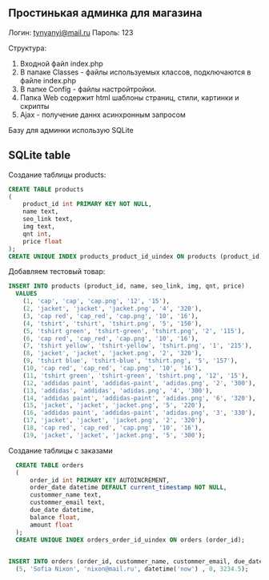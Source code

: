 Простинькая админка для магазина
--------------------------------
Логин: tynyanyi@mail.ru
Пароль: 123

Структура:
 1) Входной файл index.php 
 2) В папаке Classes - файлы используемых классов, подключаются в файле index.php
 3) В папке Config - файлы настройтройки.
 4) Папка Web содержит html шаблоны страниц, стили, картинки и скрипты
 5) Ajax - получение даннх асинхронным запросом

Базу для админки использую SQLite

SQLite table
----------------
Создание таблицы products:
```sql
CREATE TABLE products
(
    product_id int PRIMARY KEY NOT NULL,
    name text,
    seo_link text,
    img text,
    qnt int,
    price float
);
CREATE UNIQUE INDEX products_product_id_uindex ON products (product_id);
```
Добавляем тестовый товар:

```sql
INSERT INTO products (product_id, name, seo_link, img, qnt, price)
  VALUES
    (1, 'cap', 'cap', 'cap.png', '12', '15'),
    (2, 'jacket', 'jacket', 'jacket.png', '4', '320'),
    (3, 'cap red', 'cap_red', 'cap.png', '10', '16'),
    (4, 'tshirt', 'tshirt', 'tshirt.png', '5', '150'),
    (5, 'tshirt green', 'tshirt-green', 'tshirt.png', '2', '115'),
    (6, 'cap red', 'cap_red', 'cap.png', '10', '16'),
    (7, 'tshirt yellow', 'tshirt-yellow', 'tshirt.png', '1', '215'),
    (8, 'jacket', 'jacket', 'jacket.png', '2', '320'),
    (9, 'tshirt blue', 'tshirt-blue', 'tshirt.png', '5', '157'),
    (10, 'cap red', 'cap_red', 'cap.png', '10', '16'),
    (11, 'tshirt green', 'tshirt-green', 'tshirt.png', '12', '15'),
    (12, 'addidas paint', 'addidas-paint', 'adidas.png', '2', '300'),
    (13, 'addidas', 'addidas', 'adidas.png', '4', '300'),
    (14, 'addidas paint', 'addidas-paint', 'adidas.png', '6', '320'),
    (15, 'jacket', 'jacket', 'jacket.png', '5', '220'),
    (16, 'addidas paint', 'addidas-paint', 'adidas.png', '3', '330'),
    (17, 'jacket', 'jacket', 'jacket.png', '2', '320'),
    (18, 'cap red', 'cap_red', 'cap.png', '10', '16'),
    (19, 'jacket', 'jacket', 'jacket.png', '5', '300');
```

Создание таблицы с заказами
```sql
  CREATE TABLE orders
  (
      order_id int PRIMARY KEY AUTOINCREMENT,
      order_date datetime DEFAULT current_timestamp NOT NULL,
      custommer_name text,
      custommer_email text,
      due_date datetime,
      balance float,
      amount float
  );
  CREATE UNIQUE INDEX orders_order_id_uindex ON orders (order_id); 
  
```
```sql
INSERT INTO orders (order_id, custommer_name, custommer_email, due_date, balance, amount) VALUES
  (5, 'Sofia Nixon', 'nixon@mail.ru', datetime('now') , 0, 3234.5);
```

